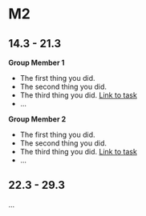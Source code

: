 # M2

## 14.3 - 21.3 

**Group Member 1**

- The first thing you did.
- The second thing you did.
- The third thing you did. [Link to task](https://www.example.com)
- ... 

**Group Member 2** 

- The first thing you did. 
- The second thing you did.
- The third thing you did. [Link to task](https://www.example.com)
- ...

## 22.3 - 29.3

...
